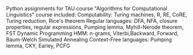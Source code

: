 Python assignments for TAU course "Algorithms for Computational Linguistics"
course included:
Computability: Turing machines, R, RE, CoRE, Turing reduction, Rice's theorem
Regular languages: DFA, NFA, closure properties, regular expressions, Pumping lemma, Myhill-Nerode theorem, FST
Dynamic Programming
HMM: n-grams, Viterbi,Backward, Forward, Baum-Welch
Simulated Annealing
Context-Free languages: Pumping lemma, CKY, Earley, PCFG
